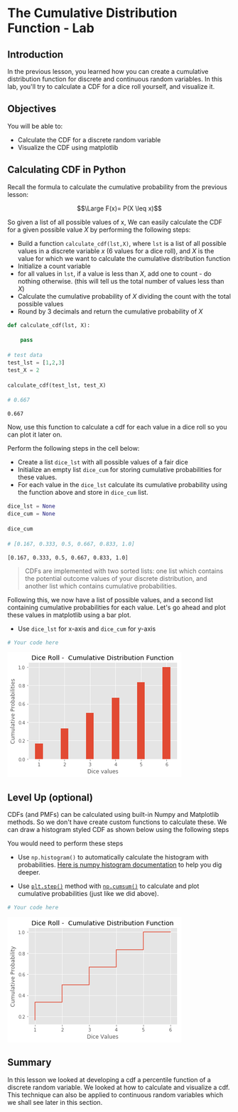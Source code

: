 
# The Cumulative Distribution Function - Lab

## Introduction

In the previous lesson, you learned how you can create a cumulative distribution function for discrete and continuous random variables. In this lab, you'll try to calculate a CDF for a dice roll yourself, and visualize it.

## Objectives
You will be able to:

* Calculate the CDF for a discrete random variable
* Visualize the CDF using matplotlib 

## Calculating CDF in Python 

Recall the formula to calculate the cumulative probability from the previous lesson:

$$\Large F(x)= P(X \leq x)$$

So given a list of all possible values of x, We can easily calculate the CDF for a given possible value $X$ by performing the following steps:

* Build a function `calculate_cdf(lst,X)`, where `lst` is a list of all possible values in a discrete variable $x$ (6 values for a dice roll), and $X$ is the value for which we want to calculate the cumulative distribution function 
* Initialize a count variable
* for all values in `lst`, if a value is less than $X$, add one to count - do nothing otherwise. (this will tell us the total number of values less than $X$) 
* Calculate the cumulative probability of $X$ dividing the count with the total possible values
* Round by 3 decimals and return the cumulative probability of $X$



```python
def calculate_cdf(lst, X):
    
    pass

# test data
test_lst = [1,2,3]
test_X = 2

calculate_cdf(test_lst, test_X)

# 0.667
```




    0.667



Now, use this function to calculate a cdf for each value in a dice roll so you can plot it later on.

Perform the following steps in the cell below:
* Create a list `dice_lst` with all possible values of a fair dice
* Initialize an empty list `dice_cum` for storing cumulative probabilities for these values.
* For each value in the `dice_lst` calculate its cumulative probability using the function above and store in `dice_cum` list. 


```python
dice_lst = None
dice_cum = None

dice_cum

# [0.167, 0.333, 0.5, 0.667, 0.833, 1.0]
```




    [0.167, 0.333, 0.5, 0.667, 0.833, 1.0]



> CDFs are implemented with two sorted lists: one list which contains the potential outcome values of your discrete distribution, and another list which contains cumulative probabilities.

Following this, we now have a list of possible values, and a second list containing cumulative probabilities for each value. Let's go ahead and plot these values in matplotlib using a bar plot. 
* Use `dice_lst` for x-axis and `dice_cum` for y-axis


```python
# Your code here
```


![png](index_files/index_7_0.png)


## Level Up (optional)

CDFs (and PMFs) can be calculated using built-in Numpy and Matplotlib methods. So we don't have create custom functions to calculate these. We can draw a histogram styled CDF as shown below using the following steps

You would need to perform these steps
* Use `np.histogram()` to automatically calculate the histogram with probabilities. [Here is numpy histogram documentation](https://docs.scipy.org/doc/numpy/reference/generated/numpy.histogram.html) to help you dig deeper.

* Use [`plt.step()`](https://matplotlib.org/api/_as_gen/matplotlib.pyplot.step.html) method with [`np.cumsum()`](https://docs.scipy.org/doc/numpy/reference/generated/numpy.cumsum.html) to calculate and plot cumulative probabilities (just like we did above). 



```python
# Your code here
```


![png](index_files/index_9_0.png)


## Summary 

In this lesson we looked at developing a cdf a percentile function of a discrete random variable. We looked at how to calculate and visualize a cdf. This technique can also be applied to continuous random variables which we shall see later in this section. 
